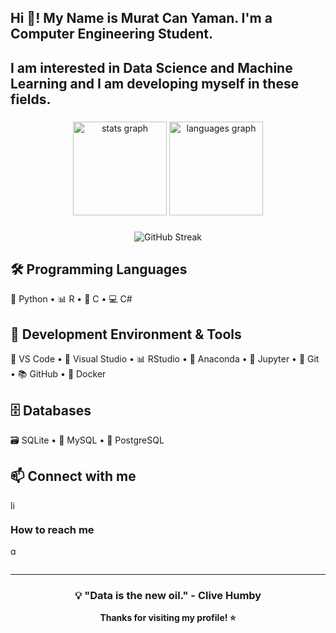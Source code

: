 <h2 align="left">Hi 👋! My Name is Murat Can Yaman. I'm a Computer Engineering Student.</h2>
  
<h2 align="left">I am interested in Data Science and Machine Learning and I am developing myself in these fields.</h2>

###

<div align="center">
  <img src="https://github-readme-stats.vercel.app/api?username=muratcanyaman&hide_title=false&hide_rank=false&show_icons=true&include_all_commits=true&count_private=true&disable_animations=false&theme=dracula&locale=en&hide_border=false" height="150" alt="stats graph"  />
  <img src="https://github-readme-stats.vercel.app/api/top-langs?username=muratcanyaman&locale=en&hide_title=false&layout=compact&card_width=320&langs_count=5&theme=dracula&hide_border=false" height="150" alt="languages graph"  />
</div>

###

<div align="center">
  <img src="https://github-readme-streak-stats.herokuapp.com/?user=muratcanyaman&theme=dracula" alt="GitHub Streak" />
</div>

###

## 🛠️ Programming Languages

🐍 Python • 📊 R • 🔧 C • 💻 C#

###

## 🔧 Development Environment & Tools

📝 VS Code • 🎯 Visual Studio • 📊 RStudio • 🐍 Anaconda • 📓 Jupyter • 🌲 Git • 📚 GitHub • 🐳 Docker

###

## 🗄️ Databases

🗃️ SQLite • 🐬 MySQL • 🐘 PostgreSQL

###

## 📫 Connect with me

<div align="left">
  <a href="https://www.linkedin.com/in/muratcanyaman/" target="_blank">
    <img src="https://img.shields.io/static/v1?message=LinkedIn&logo=linkedin&label=&color=0077B5&logoColor=white&labelColor=&style=for-the-badge" height="14" alt="linkedin logo"  />
  </a>
</div>

### How to reach me
<div align="left">
  <a href="https://mail.google.com/mail/?view=cm&fs=1&to=tcmuratyaman1923@gmail.com" target="_blank">
    <img src="https://img.shields.io/static/v1?message=Gmail&logo=gmail&label=&color=D14836&logoColor=white&labelColor=&style=for-the-badge" height="14" alt="gmail logo"  />
  </a>
</div>

<br clear="both">

---

<div align="center">
  
### 💡 "Data is the new oil." - Clive Humby

**Thanks for visiting my profile! ⭐**

</div>

### 
